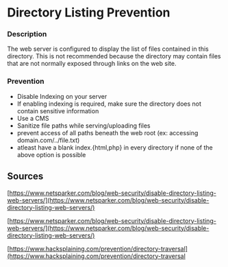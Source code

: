 # Directory Listing Prevention

### Description

The web server is configured to display the list of files contained in this directory. This is not recommended because the directory may contain files that are not normally exposed through links on the web site.

### Prevention

- Disable Indexing on your server
- If enabling indexing is required, make sure the directory does not contain sensitive information
- Use a CMS
- Sanitize file paths while serving/uploading files
- prevent access of all paths beneath the web root (ex: accessing domain.com/../file.txt)
- atleast have a blank index.{html,php} in every directory if none of the above option is possible

## Sources

[https://www.netsparker.com/blog/web-security/disable-directory-listing-web-servers/](https://www.netsparker.com/blog/web-security/disable-directory-listing-web-servers/)

[https://www.netsparker.com/blog/web-security/disable-directory-listing-web-servers/](https://www.netsparker.com/blog/web-security/disable-directory-listing-web-servers/)

[https://www.hacksplaining.com/prevention/directory-traversal](https://www.hacksplaining.com/prevention/directory-traversal
